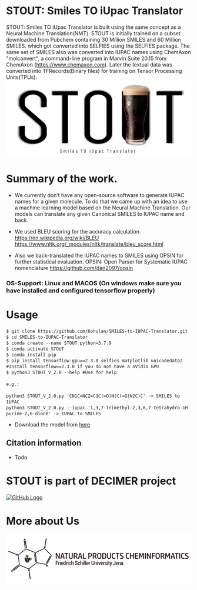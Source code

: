 # STOUT: Smiles TO iUpac Translator
STOUT: Smiles TO iUpac Translator is built using the same concept as a Neural Machine Translation(NMT). STOUT is initially trained on a subset downloaded from Pubchem containing 30 Million SMILES and 60 Million SMILES. which got converted into SELFIES using the SELFIES package. The same set of SMILES also was converted into IUPAC names using ChemAxon "molconvert", a command-line program in Marvin Suite 20.15 from ChemAxon (https://www.chemaxon.com). Later the textual data was converted into TFRecords(Binary files) for training on Tensor Processing Units(TPUs).
![GitHub Logo](https://github.com/Kohulan/Smiles-TO-iUpac-Translator/blob/main/important_assets/STOUT.png?raw=true)
# Summary of the work.

- We currently don’t have any open-source software to generate IUPAC names for a given molecule. To do that we came up with an idea to use a machine learning model based on the Neural Machine Translation. Our models can translate any given Canonical SMILES to IUPAC name and back.

- We used BLEU scoring for the accuracy calculation.
https://en.wikipedia.org/wiki/BLEU
https://www.nltk.org/_modules/nltk/translate/bleu_score.html

- Also we back-translated the IUPAC names to SMILES using OPSIN for further statistical evaluation.
OPSIN: Open Parser for Systematic IUPAC nomenclature
https://github.com/dan2097/opsin

### OS-Support: Linux and MACOS (On windows make sure you have installed and configured tensorflow properly)

# Usage

```
$ git clone https://github.com/Kohulan/SMILES-to-IUPAC-Translator.git
$ cd SMILES-to-IUPAC-Translator
$ conda create --name STOUT python=3.7.9
$ conda activate STOUT
$ conda install pip
$ pip install tensorflow-gpu==2.3.0 selfies matplotlib unicodedata2 #Install tensorflow==2.3.0 if you do not have a nVidia GPU
$ python3 STOUT_V_2.0 --help #Use for help

e.g.: 

python3 STOUT_V_2.0.py 'CN1C=NC2=C1C(=O)N(C(=O)N2C)C' -> SMILES to IUPAC
python3 STOUT_V_2.0.py --iupac '1,3,7-trimethyl-2,3,6,7-tetrahydro-1H-purine-2,6-dione' -> IUPAC to SMILES
```
- Download the model from [here](https://storage.googleapis.com/iupac_models_trained/Trained_model/Trained_model.zip)

## Citation information

- Todo 

# STOUT is part of DECIMER project
[![GitHub Logo](https://github.com/Kohulan/DECIMER-Image-to-SMILES/raw/master/assets/DECIMER.gif)](https://kohulan.github.io/Decimer-Official-Site/)

# More about Us

[![GitHub Logo](https://github.com/Kohulan/DECIMER-Image-to-SMILES/blob/master/assets/CheminfGit.png?raw=true)](https://cheminf.uni-jena.de)
